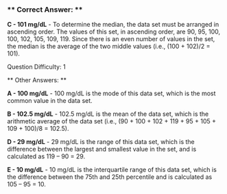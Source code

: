 ### ** Correct Answer: **

**C - 101 mg/dL** - To determine the median, the data set must be arranged in ascending order. The values of this set, in ascending order, are 90, 95, 100, 100, 102, 105, 109, 119. Since there is an even number of values in the set, the median is the average of the two middle values (i.e., (100 + 102)/2 = 101).

Question Difficulty: 1

** Other Answers: **

**A - 100 mg/dL** - 100 mg/dL is the mode of this data set, which is the most common value in the data set.

**B - 102.5 mg/dL** - 102.5 mg/dL is the mean of the data set, which is the arithmetic average of the data set (i.e., (90 + 100 + 102 + 119 + 95 + 105 + 109 + 100)/8 = 102.5).

**D - 29 mg/dL** - 29 mg/dL is the range of this data set, which is the difference between the largest and smallest value in the set, and is calculated as 119 – 90 = 29.

**E - 10 mg/dL** - 10 mg/dL is the interquartile range of this data set, which is the difference between the 75th and 25th percentile and is calculated as 105 – 95 = 10.

